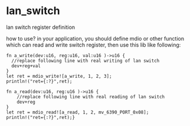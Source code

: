# lan_switch
lan switch register definition

how to use?
in your application, you should define mdio or other function which can read and write switch register,
then use this lib like following:

    fn a_write(dev:u16, reg:u16, val:u16 )->u16 {
      //replace following line with real writing of lan switch
      dev+reg+val
    }
    let ret = mdio_write![a_write, 1, 2, 3];
    println!("ret={:?}",ret);

    fn a_read(dev:u16, reg:u16 )->u16 {
        //replace following line with real reading of lan switch
        dev+reg 
    }
    let ret = mdio_read![a_read, 1, 2, mv_6390_PORT_0x08];
    println!("ret={:?}",ret);}
